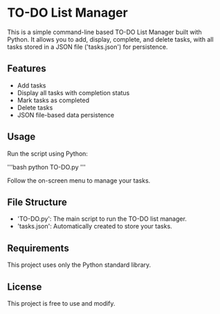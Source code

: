# TO-DO List Manager

This is a simple command-line based TO-DO List Manager built with Python. It allows you to add, display, complete, and delete tasks, with all tasks stored in a JSON file ('tasks.json') for persistence.

## Features

- Add tasks
- Display all tasks with completion status
- Mark tasks as completed
- Delete tasks
- JSON file-based data persistence

## Usage

Run the script using Python:

'''bash
python TO-DO.py
'''

Follow the on-screen menu to manage your tasks.

## File Structure

- 'TO-DO.py': The main script to run the TO-DO list manager.
- 'tasks.json': Automatically created to store your tasks.

## Requirements

This project uses only the Python standard library.

## License

This project is free to use and modify.